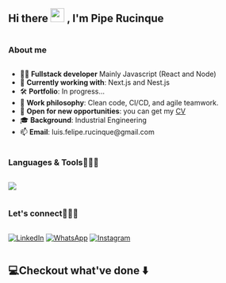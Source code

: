 <!--Start: I'm Pipe-->
<h2 align="left">
  Hi there
  <img src="https://media.giphy.com/media/hvRJCLFzcasrR4ia7z/giphy.gif" width="28">
  , I'm Pipe Rucinque
</h2>
<!--End: I'm Pipe-->


<!--Start: About me-->
<h3 style="display: inline-block">About me</h3>
<ul>
  <li>👨‍💻 <b>Fullstack developer</b> Mainly Javascript (React and Node)</li>
  <li>🚀 <b>Currently working with</b>: Next.js and Nest.js</li>
  <li>🛠️ <b>Portfolio</b>: In progress...</li>
  <li>🧠 <b>Work philosophy</b>: Clean code, CI/CD, and agile teamwork.</li>
  <li>🤔 <b>Open for new opportunities</b>: you can get my <a href="https://flowcv.com/resume/dh6eklop29">CV</a></li>
  <li>🎓 <b>Background</b>: Industrial Engineering</li>
  <li>📫 <b>Email</b>: luis.felipe.rucinque@gmail.com</li>
</ul>
<!--End: About me-->


<!--Start: Languages & Tools-->
<h3 style="display: inline-block">
  Languages & Tools👨🏻‍💻
</h3>
<!--Stack icons-->
<p align="left">
  <img src="https://skillicons.dev/icons?i=html,css,js,ts,react,nodejs,postgres,mongodb,mysql,aws,git,github,md,postman,vscode&perline=15" />
</p>
<!--End: Languages & Tools-->


<!--Start: Let's connect-->
<h3 style="display: inline-block">
  Let's connect👨🏻‍💻
</h3>
<p align="left">
	<a href="https://www.linkedin.com/in/luisfeliperucinque/" target="_blank"><img src="https://img.icons8.com/bubbles/50/000000/linkedin.png" alt="LinkedIn"/></a>
	<a href="https://wa.me/+34622152340" target="blank"><img src="https://img.icons8.com/bubbles/50/000000/whatsapp.png" alt="WhatsApp"/></a>
	<a href="https://instagram.com/piperucinque" target="_blank"><img src="https://img.icons8.com/bubbles/50/000000/instagram.png" alt="Instagram"/></a>
 	<!--<a href="https://piperucinque.com/"><img src="https://img.icons8.com/bubbles/50/000000/web.png" alt="Website"/></a>-->
	<!--<a href="mailto:luis.felipe.rucinque@gmail.com"><img src="https://img.icons8.com/bubbles/50/000000/gmail.png" alt="Gmail"/></a>-->
	<!--<a href="https://github.com/PipeRucinque"><img src="https://img.icons8.com/bubbles/50/000000/github.png" alt="GitHub"/></a>-->
</p>
<!--End: Let's connect-->


<!--Start: Checkout what've done-->
<h2 style="display: inline-block">💻Checkout what've done ⬇️</h2>
<!--End: Checkout what've done-->
